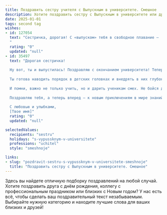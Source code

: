 ```yaml
---
title: Поздравить сестру учителя с Выпускным в университете. Смешное
description: Хотите поздравить сестру с Выпускным в университете или другим праздником? Наш ИИ создаст незабываемое поздравление, а вы обязательно выделитесь среди других.  
date: 2025-01-01
tags: second tag
wishes:
- id: 127054
  text: "Сестричка, дорогая! С «выпуском» тебя в свободное плавание –  теперь ты не студентка, а  учительница!  Держись, страна, новые поколения попали в надёжные (и, надеюсь, не слишком строгие) руки!  Пусть твоя классная книга жизни будет заполнена не только отличными оценками, но и яркими моментами, а  ученики  будут  тебя любить,  а не только бояться. С праздником!
  "
  rating: "0"
  updated: "null"
- id: 35497
  text: "Дорогая сестричка!
  
  Ну вот, ты и выпустилась! Поздравляю с окончанием университета! Теперь ты — учитель, а не просто человек, который без цели ходил в библиотеку за пончиком! Теперь твои ученики будут завидовать, ведь у них в классе не просто педагог, а настоящая суперзвезда образования!
  
  Ты готова наводить порядок в детских головках и внедрять в них глубокие знания. Запоминай: «учитель» — это не просто профессия, это призвание, чуть ли не суперсила! Будешь бороться с невежством, как супергерой с преступностью, только вместо плаща — строгий костюм, а вместо врагов — контрольные работы.
  
  И помни, важно не только учить, но и дарить ученикам смех. Не бойся делать уроки веселыми, а прятаться за доской — это не для тебя, ведь светлые умы заслуживают яркой личности!
  
  Поздравляю тебя, а теперь вперед — к новым приключениям в мире знаний! Пусть твои уроки будут интересными, а ученики — послушными (но это уже другая история)!
  
  С любовью и улыбками,
  [Твое имя]"
  rating: "0"
  updated: "null"

selectedValues:
  recipients: "sestru"
  holidays: "s-vypussknym-v-universitete"
  professions: "uchitel"
  style: "smeshnoje"

links:
- slug: "pozdravit-sestru-s-vypussknym-v-universitete-smeshnoje"
  title: "Поздравить сестру с Выпускным в университете. Смешное"
---
```


Здесь вы найдете отличную подборку поздравлений на любой случай.
Хотите поздравить друга с днём рождения, коллегу с профессиональным праздником или близких с Новым годом? У нас есть всё, чтобы сделать ваш поздравительный текст незабываемым. Выбирайте нужную категорию и находите лучшие слова для ваших близких и друзей!
